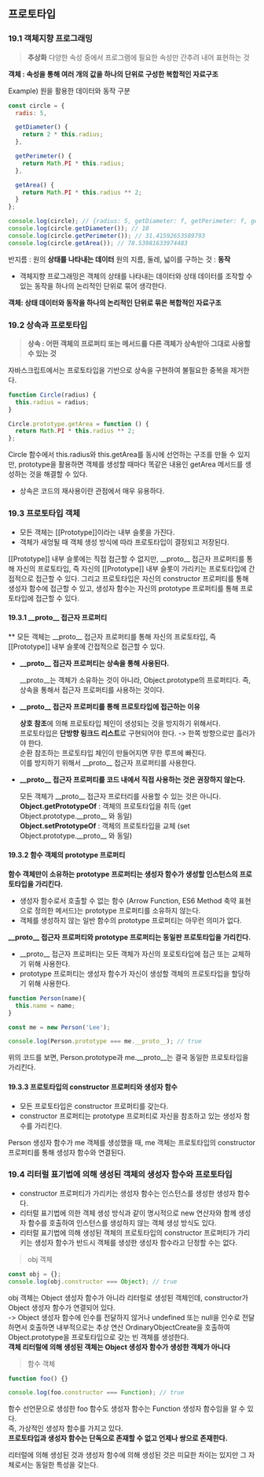 ## 프로토타입

### 19.1 객체지향 프로그래밍
  >**추상화**
  > 다양한 속성 중에서 프로그램에 필요한 속성만 간추려 내어 표현하는 것

**객체 : 속성을 통해 여러 개의 값을 하나의 단위로 구성한 복합적인 자료구조**

Example) 원을 활용한 데이터와 동작 구분
```jsx
const circle = {
  radis: 5,

  getDiameter() {
    return 2 * this.radius;
  },

  getPerimeter() {
    return Math.PI * this.radius;
  },

  getArea() {
    return Math.PI * this.radius ** 2;
  }
};

console.log(circle); // {radius: 5, getDiameter: f, getPerimeter: f, getArea: f}
console.log(circle.getDiameter()); // 10
console.log(circle.getPerimeter()); // 31.41592653589793
console.log(circle.getArea()); // 78.53981633974483
```

반지름 : 원의 **상태를 나타내는 데이터**
원의 지름, 둘레, 넓이를 구하는 것 : **동작**

- 객체지향 프로그래밍은 객체의 상태를 나타내는 데이터와 상태 데이터를 조작할 수 있는 동작을 하나의 논리적인 단위로 묶어 생각한다.

**객체: 상태 데이터와 동작을 하나의 논리적인 단위로 묶은 복합적인 자료구조**

### 19.2 상속과 프로토타입
  >**상속 : 어떤 객체의 프로퍼티 또는 메서드를 다른 객체가 상속받아 그대로 사용할 수 있는 것**

자바스크립트에서는 프로토타입을 기반으로 상속을 구현하여 불필요한 중복을 제거한다.

```jsx
function Circle(radius) {
  this.radius = radius;
}

Circle.prototype.getArea = function () {
  return Math.PI * this.radius ** 2;
};
```
Circle 함수에서 this.radius와 this.getArea를 동시에 선언하는 구조를 만들 수 있지만, prototype을 활용하면 객체를 생성할 때마다 똑같은 내용인 getArea 메서드를 생성하는 것을 해결할 수 있다.

- 상속은 코드의 재사용이란 관점에서 매우 유용하다.

### 19.3 프로토타입 객체
- 모든 객체는 [[Prototype]]이라는 내부 슬롯을 가진다.
- 객체가 새엉될 때 객체 생성 방식에 따라 프로토타입이 결정되고 저장된다.

[[Prototype]] 내부 슬롯에는 직접 접근할 수 없지만, &#95;&#95;proto&#95;&#95; 접근자 프로퍼티를 통해 자신의 프로토타입, 즉 자신의 [[Prototype]] 내부 슬롯이 가리키는 프로토타입에 간접적으로 접근할 수 있다.
그리고 프로토타입은 자신의 constructor 프로퍼티를 통해 생성자 함수에 접근할 수 있고, 생성자 함수는 자신의 prototype 프로퍼티를 통해 프로토타입에 접근할 수 있다.

#### 19.3.1 &#95;&#95;proto&#95;&#95; 접근자 프로퍼티
** 모든 객체는 &#95;&#95;proto&#95;&#95; 접근자 프로퍼티를 통해 자신의 프로토타입, 즉 [[Prototype]] 내부 슬롯에 간접적으로 접근할 수 있다.

- __&#95;&#95;proto&#95;&#95; 접근자 프로퍼티는 상속을 통해 사용된다.__

    &#95;&#95;proto&#95;&#95;는 객체가 소유하는 것이 아니라, Object.prototype의 프로퍼티다. 즉, 상속을 통해서 접근자 프로퍼티를 사용하는 것이다.

- __&#95;&#95;proto&#95;&#95; 접근자 프로퍼티를 통해 프로토타입에 접근하는 이유__

    **상호 참조**에 의해 프로토타입 체인이 생성되는 것을 방지하기 위해서다.   
    프로토타입은 **단방향 링크드 리스트**로 구현되어야 한다. -> 한쪽 방향으로만 흘러가야 한다.   
    순환 참조하는 프로토타입 체인이 만들어지면 무한 루프에 빠진다.   
    이를 방지하기 위해서 &#95;&#95;proto&#95;&#95; 접근자 프로퍼티를 사용한다.

- __&#95;&#95;proto&#95;&#95; 접근자 프로퍼티를 코드 내에서 직접 사용하는 것은 권장하지 않는다.__

    모든 객체가 &#95;&#95;proto&#95;&#95; 접근자 프로터리를 사용할 수 있는 것은 아니다.   
    **Object.getPrototypeOf** : 객체의 프로토타입을 취득 (get Object.prototype.&#95;&#95;proto&#95;&#95; 와 동일)   
    **Object.setPrototypeOf** : 객체의 프로토타입을 교체 (set Object.prototype.&#95;&#95;proto&#95;&#95; 와 동일)

#### 19.3.2 함수 객체의 prototype 프로퍼티

__함수 객체만이 소유하는 prototype 프로퍼티는 생성자 함수가 생성할 인스턴스의 프로토타입을 가리킨다.__
- 생성자 함수로서 호출할 수 없는 함수 (Arrow Function, ES6 Method 축약 표현으로 정의한 메서드)는 prototype 프로퍼티를 소유하지 않는다.
- 객체를 생성하지 않는 일반 함수의 prototype 프로퍼티는 아무런 의미가 없다.

**&#95;&#95;proto&#95;&#95; 접근자 프로퍼티와 prototype 프로퍼티는 동일판 프로토타입을 가리킨다.**
 - &#95;&#95;proto&#95;&#95; 접근자 프로퍼티는 모든 객체가 자신의 포로토타입에 접근 또는 교체하기 위해 사용한다.
 - prototype 프로퍼티는 생성자 함수가 자신이 생성할 객체의 프로토타입을 할당하기 위해 사용한다.

```jsx
function Person(name){
  this.name = name;
}

const me = new Person('Lee');

console.log(Person.prototype === me.__proto__); // true
```
위의 코드를 보면, Person.prototype과 me.&#95;&#95;proto&#95;&#95;는 결국 동일한 프로토타입을 가리킨다.

#### 19.3.3 프로토타입의 constructor 프로퍼티와 생성자 함수

- 모든 프로토타입은 constructor 프로퍼티를 갖는다.
- constructor 프로퍼티는 prototype 프로퍼티로 자신을 참조하고 있는 생성자 함수를 가리킨다.

Person 생성자 함수가 me 객체를 생성했을 때, me 객체는 프로토타입의 constructor 프로퍼티를 통해 생성자 함수와 연결된다.

### 19.4 리터럴 표기법에 의해 생성된 객체의 생성자 함수와 프로토타입

- constructor 프로퍼티가 가리키는 생성자 함수는 인스턴스를 생성한 생성자 함수다.
- 리터럴 표기법에 의한 객체 생성 방식과 같이 명시적으로 new 연산자와 함께 생성자 함수를 호출하여 인스턴스를 생성하지 않는 객체 생성 방식도 있다.
- 리터럴 표기법에 의해 생성된 객체의 프로토타입의 constructor 프로퍼티가 가리키는 생성자 함수가 반드시 객체를 생성한 생성자 함수라고 단정할 수는 없다.

> obj 객체
```jsx
const obj = {};
console.log(obj.constructor === Object); // true
```

obj 객체는 Object 생성자 함수가 아니라 리터럴로 생성된 객체인데, constructor가 Object 생성자 함수가 연결되어 있다.   
-> Object 생성자 함수에 인수를 전달하지 않거나 undefined 또는 null을 인수로 전달하면서 호출하면 내부적으로는 추상 연산 OrdinaryObjectCreate을 호출하여 Object.prototype을 프로토타입으로 갖는 빈 객체를 생성한다.   
**객체 리터럴에 의해 생성된 객체는 Object 생성자 함수가 생성한 객체가 아니다**

> 함수 객체
```jsx
function foo() {}

console.log(foo.constructor === Function); // true
```
함수 선언문으로 생성한 foo 함수도 생성자 함수는 Function 생성자 함수임을 알 수 있다.   
즉, 가상적인 생성자 함수를 가지고 있다.   
**프로토타입과 생성자 함수는 단독으로 존재할 수 없고 언제나 쌍으로 존재한다.**

리터럴에 의해 생성된 것과 생성자 함수에 의해 생성된 것은 미묘한 차이는 있지만 그 자체로서는 동일한 특성을 갖는다.
